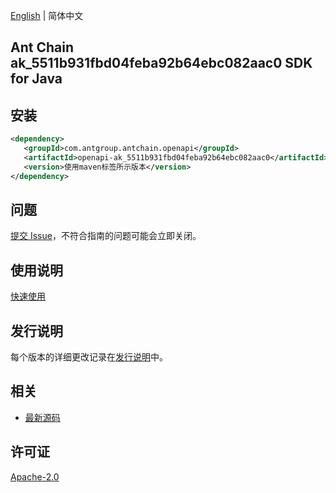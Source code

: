 [English](README.md) | 简体中文

## Ant Chain ak_5511b931fbd04feba92b64ebc082aac0 SDK for Java

## 安装

```xml
<dependency>
   <groupId>com.antgroup.antchain.openapi</groupId>
   <artifactId>openapi-ak_5511b931fbd04feba92b64ebc082aac0</artifactId>
   <version>使用maven标签所示版本</version>
</dependency>
```

## 问题

[提交 Issue](https://github.com/alipay/antchain-openapi-prod-sdk/issues/new)，不符合指南的问题可能会立即关闭。

## 使用说明

[快速使用](https://github.com/alipay/antchain-openapi-prod-sdk)

## 发行说明

每个版本的详细更改记录在[发行说明](./ChangeLog.txt)中。

## 相关

- [最新源码](https://github.com/alipay/antchain-openapi-prod-sdk/)

## 许可证

[Apache-2.0](http://www.apache.org/licenses/LICENSE-2.0)
